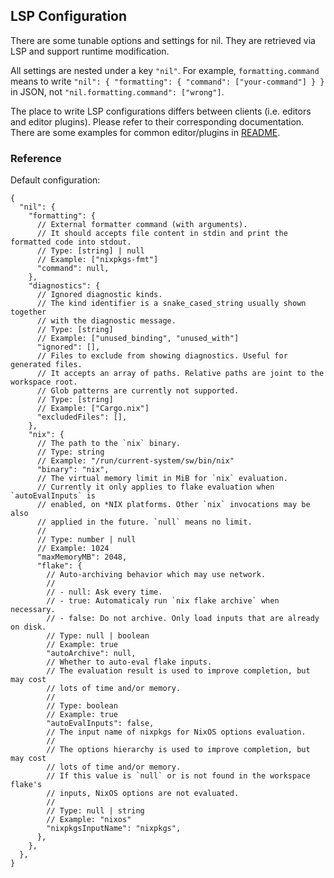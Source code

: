 ## LSP Configuration

There are some tunable options and settings for nil.
They are retrieved via LSP and support runtime modification.

All settings are nested under a key `"nil"`.
For example, `formatting.command` means to write
`"nil": { "formatting": { "command": ["your-command"] } }`
in JSON, not `"nil.formatting.command": ["wrong"]`.

The place to write LSP configurations differs between clients (i.e. editors and editor plugins).
Please refer to their corresponding documentation.
There are some examples for common editor/plugins in [README](../README.md).

### Reference

Default configuration:

```jsonc
{
  "nil": {
    "formatting": {
      // External formatter command (with arguments).
      // It should accepts file content in stdin and print the formatted code into stdout.
      // Type: [string] | null
      // Example: ["nixpkgs-fmt"]
      "command": null,
    },
    "diagnostics": {
      // Ignored diagnostic kinds.
      // The kind identifier is a snake_cased_string usually shown together
      // with the diagnostic message.
      // Type: [string]
      // Example: ["unused_binding", "unused_with"]
      "ignored": [],
      // Files to exclude from showing diagnostics. Useful for generated files.
      // It accepts an array of paths. Relative paths are joint to the workspace root.
      // Glob patterns are currently not supported.
      // Type: [string]
      // Example: ["Cargo.nix"]
      "excludedFiles": [],
    },
    "nix": {
      // The path to the `nix` binary.
      // Type: string
      // Example: "/run/current-system/sw/bin/nix"
      "binary": "nix",
      // The virtual memory limit in MiB for `nix` evaluation.
      // Currently it only applies to flake evaluation when `autoEvalInputs` is
      // enabled, on *NIX platforms. Other `nix` invocations may be also
      // applied in the future. `null` means no limit.
      //
      // Type: number | null
      // Example: 1024
      "maxMemoryMB": 2048,
      "flake": {
        // Auto-archiving behavior which may use network.
        //
        // - null: Ask every time.
        // - true: Automaticaly run `nix flake archive` when necessary.
        // - false: Do not archive. Only load inputs that are already on disk.
        // Type: null | boolean
        // Example: true
        "autoArchive": null,
        // Whether to auto-eval flake inputs.
        // The evaluation result is used to improve completion, but may cost
        // lots of time and/or memory.
        //
        // Type: boolean
        // Example: true
        "autoEvalInputs": false,
        // The input name of nixpkgs for NixOS options evaluation.
        //
        // The options hierarchy is used to improve completion, but may cost
        // lots of time and/or memory.
        // If this value is `null` or is not found in the workspace flake's
        // inputs, NixOS options are not evaluated.
        //
        // Type: null | string
        // Example: "nixos"
        "nixpkgsInputName": "nixpkgs",
      },
    },
  },
}
```
